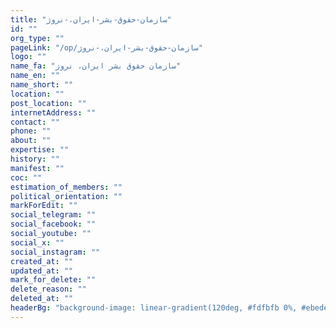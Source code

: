 ```yaml
---
title: "سازمان-حقوق-بشر-ایران،-نروژ"
id: ""
org_type: ""
pageLink: "/op/سازمان-حقوق-بشر-ایران،-نروژ"
logo: ""
name_fa: "سازمان حقوق بشر ایران، نروژ"
name_en: ""
name_short: ""
location: ""
post_location: ""
internetAddress: ""
contact: ""
phone: ""
about: ""
expertise: ""
history: ""
manifest: ""
coc: ""
estimation_of_members: ""
political_orientation: ""
markForEdit: ""
social_telegram: ""
social_facebook: ""
social_youtube: ""
social_x: ""
social_instagram: ""
created_at: ""
updated_at: ""
mark_for_delete: ""
delete_reason: ""
deleted_at: ""
headerBg: "background-image: linear-gradient(120deg, #fdfbfb 0%, #ebedee 100%);"
---
```

